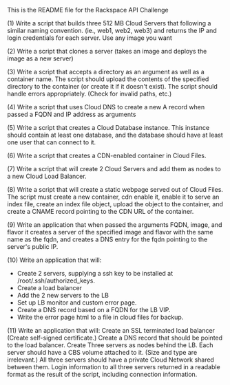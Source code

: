 This is the README file for the Rackspace API Challenge 

(1) Write a script that builds three 512 MB Cloud Servers that following a similar naming convention. (ie., web1, web2, web3) and returns the IP and login credentials for each server. Use any image you want

(2) Write a script that clones a server (takes an image and deploys the image as a new server)

(3) Write a script that accepts a directory as an argument as well as a container name. The script should upload the contents of the specified directory to the container (or create it if it doesn't exist). The script should handle errors appropriately. (Check for invalid paths, etc.)

(4) Write a script that uses Cloud DNS to create a new A record when passed a FQDN and IP address as arguments

(5) Write a script that creates a Cloud Database instance. This instance should contain at least one database, and the database should have at least one user that can connect to it.

(6) Write a script that creates a CDN-enabled container in Cloud Files.

(7) Write a script that will create 2 Cloud Servers and add them as nodes to a new Cloud Load Balancer.

(8) Write a script that will create a static webpage served out of Cloud Files. The script must create a new container, cdn enable it, enable it to serve an index file, create an index file object, upload the object to the container, and create a CNAME record pointing to the CDN URL of the container.

(9)  Write an application that when passed the arguments FQDN, image, and flavor it creates a server of the specified image and flavor with the same name as the fqdn, and creates a DNS entry for the fqdn pointing to the server's public IP.

(10)  Write an application that will:
- Create 2 servers, supplying a ssh key to be installed at /root/.ssh/authorized_keys.
- Create a load balancer
- Add the 2 new servers to the LB
- Set up LB monitor and custom error page. 
- Create a DNS record based on a FQDN for the LB VIP. 
- Write the error page html to a file in cloud files for backup.

(11)  Write an application that will:
      Create an SSL terminated load balancer (Create self-signed certificate.)
      Create a DNS record that should be pointed to the load balancer.
      Create Three servers as nodes behind the LB.
      Each server should have a CBS volume attached to it. (Size and type are irrelevant.)
      All three servers should have a private Cloud Network shared between them.
      Login information to all three servers returned in a readable format as the result of the script, including connection information.
